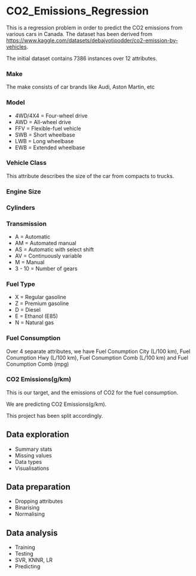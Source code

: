 # CO2_Emissions_Regression

This is a regression problem in order to predict the CO2 emissions from various cars in Canada. 
The dataset has been derived from https://www.kaggle.com/datasets/debajyotipodder/co2-emission-by-vehicles.

The initial dataset contains 7386 instances over 12 attributes. 
### Make
The make consists of car brands like Audi, Aston Martin, etc
### Model
* 4WD/4X4 = Four-wheel drive
* AWD = All-wheel drive
* FFV = Flexible-fuel vehicle
* SWB = Short wheelbase
* LWB = Long wheelbase
* EWB = Extended wheelbase
### Vehicle Class
This attribute describes the size of the car from compacts to trucks. 
### Engine Size
### Cylinders
### Transmission
* A = Automatic
* AM = Automated manual
* AS = Automatic with select shift
* AV = Continuously variable
* M = Manual
* 3 - 10 = Number of gears
### Fuel Type
* X = Regular gasoline
* Z = Premium gasoline
* D = Diesel
* E = Ethanol (E85)
* N = Natural gas
### Fuel Consumption
Over 4 separate attributes, we have Fuel Conumption City (L/100 km), Fuel Conumption Hwy (L/100 km), Fuel Conumption Comb (L/100 km) and Fuel Conumption Comb (mpg)
### CO2 Emissions(g/km)
This is our target, and the emissions of CO2 for the fuel consumption.

We are predicting CO2 Emissions(g/km).

This project has been split accordingly.
## Data exploration
* Summary stats
* Missing values
* Data types
* Visualisations

## Data preparation
* Dropping attributes
* Binarising
* Normalising

## Data analysis
* Training
* Testing
* SVR, KNNR, LR
* Predicting
